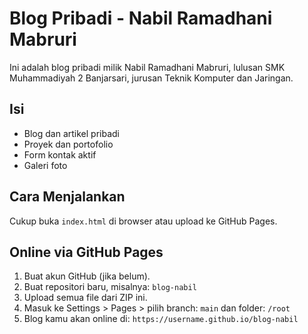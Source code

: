 # Blog Pribadi - Nabil Ramadhani Mabruri

Ini adalah blog pribadi milik Nabil Ramadhani Mabruri, lulusan SMK Muhammadiyah 2 Banjarsari, jurusan Teknik Komputer dan Jaringan.

## Isi
- Blog dan artikel pribadi
- Proyek dan portofolio
- Form kontak aktif
- Galeri foto

## Cara Menjalankan
Cukup buka `index.html` di browser atau upload ke GitHub Pages.

## Online via GitHub Pages
1. Buat akun GitHub (jika belum).
2. Buat repositori baru, misalnya: `blog-nabil`
3. Upload semua file dari ZIP ini.
4. Masuk ke Settings > Pages > pilih branch: `main` dan folder: `/root`
5. Blog kamu akan online di:
   `https://username.github.io/blog-nabil`
